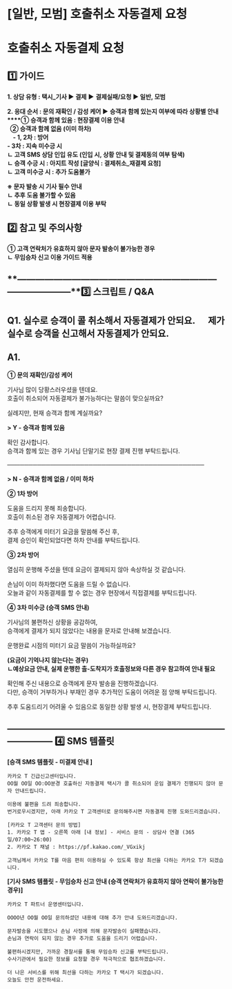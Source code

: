 # [일반, 모범] 호출취소 자동결제 요청

**호출취소 자동결제 요청**
================

**1️⃣ 가이드**
-----------

**1. 상담 유형 : 택시\_기사 ▶ 결제** **▶** **결제실패/요청 ▶ 일반, 모범**

**2. 응대 순서 : 문의 재확인 / 감성 케어 ▶** **승객과 함께 있는지 여부에 따라 상황별 안내****① 승객과 함께 있음 : 현장결제 이용 안내  
  ② 승객과 함께 없음 (이미 하차)  
    - 1, 2차 : 방어**  
**- 3차 : 지속 미수긍 시**  
**ㄴ 고객 SMS 상담 인입 유도 (인입 시, 상황 안내 및 결제동의 여부 탐색)**  
**ㄴ 승객 수긍 시 : 아지트 작성 [글양식 : 결제취소\_재결제 요청]**  
**ㄴ 고객 미수긍 시 : 추가 도움불가**

**※ 문자 발송 시 기사 필수 안내**  
**ㄴ 추후 도움 불가할 수 있음**  
**ㄴ 동일 상황 발생 시 현장결제 이용 부탁**

**2️⃣ 참고 및 주의사항**
-----------------

**① 고객 연락처가 유효하지 않아 문자 발송이 불가능한 경우**  
**ㄴ 무임승차 신고 이용 가이드 적용**

**―****―****―****―****―****―****―****―****―****―****―****―****―****―****―****―****―****―****―****―****―****―****―****―****―****―****―****―****―****3️⃣ 스크립트 / Q&A**
-------------------------------------------------------------------------------------------------------------------------------------------------------------------

**Q1.** **실수로 승객이 콜 취소해서 자동결제가 안되요.      제가 실수로 승객을 신고해서 자동결제가 안되요.**
---------------------------------------------------------------------

**A1.**
-------

**① 문의 재확인/감성 케어**

기사님 많이 당황스러우셨을 텐데요.   
호출이 취소되어 자동결제가 불가능하다는 말씀이 맞으실까요?

실례지만, 현재 승객과 함께 계실까요?

**> Y - 승객과 함께 있음**

확인 감사합니다.   
승객과 함께 있는 경우 기사님 단말기로 현장 결제 진행 부탁드립니다.

──────────────────────────────────────────────

**> N - 승객과 함께 없음 / 이미 하차**

**② 1차 방어**

도움을 드리지 못해 죄송합니다.  
호출이 취소된 경우 자동결제가 어렵습니다.

추후 승객에게 미터기 요금을 말씀해 주신 후,   
결제 승인이 확인되었다면 하차 안내를 부탁드립니다.

**③ 2차 방어**

열심히 운행해 주셨을 텐데 요금이 결제되지 않아 속상하실 것 같습니다.

손님이 이미 하차했다면 도움을 드릴 수 없습니다.  
오늘과 같이 자동결제를 할 수 없는 경우 현장에서 직접결제를 부탁드립니다.

**④ 3차 미수긍 (승객 SMS 안내)**

기사님의 불편하신 상황을 공감하여,  
승객에게 결제가 되지 않았다는 내용을 문자로 안내해 보겠습니다.

운행완료 시점의 미터기 요금 말씀이 가능하실까요?

**(요금이 기억나지 않는다는 경우)  
ㄴ예상요금 안내, 실제 운행한 출-도착지가 호출정보와 다른 경우 참고하여 안내 필요**

확인해 주신 내용으로 승객에게 문자 발송을 진행하겠습니다.  
다만, 승객이 거부하거나 부재인 경우 추가적인 도움이 어려운 점 양해 부탁드립니다.

추후 도움드리기 어려울 수 있음으로 동일한 상황 발생 시, 현장결제 부탁드립니다.

**―****―****―****―****―****―****―****―****―****―****―****―****―****―****―****―****―****―****―****―****―****―****―****―****―****―****―****―****―** **4️⃣** **SMS 템플릿**
---------------------------------------------------------------------------------------------------------------------------------------------------------------------

**[승객 SMS 템플릿 - 미결제 안내 ]**

```
카카오 T 긴급신고센터입니다.   
OO월 OO일 OO:OO분경 호출하신 자동결제 택시가 콜 취소되어 운임 결제가 진행되지 않아 문자 안내드립니다.  
  
이용에 불편을 드려 죄송합니다.  
번거로우시겠지만, 아래 카카오 T 고객센터로 문의해주시면 자동결제 진행 도와드리겠습니다.  
  
[카카오 T 고객센터 문의 방법]  
1. 카카오 T 앱 - 오른쪽 아래 [내 정보] - 서비스 문의 - 상담사 연결 (365일/07:00~26:00)  
2. 카카오 T 채널 : https://pf.kakao.com/_VGxikj  
  
고객님께서 카카오 T를 마음 편히 이용하실 수 있도록 항상 최선을 다하는 카카오 T가 되겠습니다.
```

**[기사 SMS 템플릿 - 무임승차 신고 안내 (승객 연락처가 유효하지 않아 연락이 불가능한 경우)]**

```
카카오 T 파트너 운영센터입니다.   
  
OOOO년 OO월 OO일 문의하셨던 내용에 대해 추가 안내 도와드리겠습니다.  
  
문자발송을 시도했으나 손님 사정에 의해 문자발송이 실패했습니다.   
손님과 연락이 되지 않는 경우 추가로 도움을 드리기 어렵습니다.  
  
불편하시겠지만, 가까운 경찰서를 통해 무임승차 신고를 부탁드립니다.   
수사기관에서 필요한 정보를 요청할 경우 적극적으로 협조하겠습니다.  
  
더 나은 서비스를 위해 최선을 다하는 카카오 T 택시가 되겠습니다.   
오늘도 안전 운전하세요.
```
